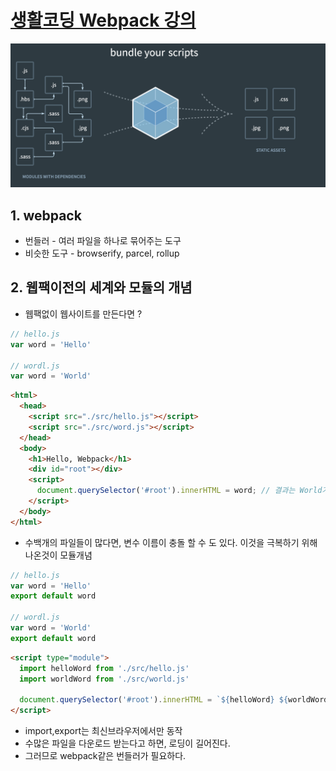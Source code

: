 # [생활코딩 Webpack 강의](https://www.youtube.com/playlist?list=PLuHgQVnccGMChcT9IKopFDoAIoTA-03DA)

![webpack](./assets/webpack.png)

## 1. webpack

* 번들러 - 여러 파일을 하나로 묶어주는 도구
* 비슷한 도구 - browserify, parcel, rollup

## 2. 웹팩이전의 세계와 모듈의 개념

* 웹팩없이 웹사이트를 만든다면 ?
```javascript
// hello.js
var word = 'Hello'

// wordl.js
var word = 'World'
```

```html
<html>
  <head>
    <script src="./src/hello.js"></script>
    <script src="./src/word.js"></script>
  </head>
  <body>
    <h1>Hello, Webpack</h1>
    <div id="root"></div>
    <script>
      document.querySelector('#root').innerHTML = word; // 결과는 World가 나옴
    </script>
  </body>
</html>
```

* 수백개의 파일들이 많다면, 변수 이름이 충돌 할 수 도 있다. 이것을 극복하기 위해 나온것이 모듈개념

```javascript
// hello.js
var word = 'Hello'
export default word

// wordl.js
var word = 'World'
export default word
```

```html
<script type="module">
  import helloWord from './src/hello.js'
  import worldWord from './src/world.js'

  document.querySelector('#root').innerHTML = `${helloWord} ${worldWord}`
</script>
```

* import,export는 최신브라우저에서만 동작
* 수많은 파일을 다운로드 받는다고 하면, 로딩이 길어진다.
* 그러므로 webpack같은 번들러가 필요하다.